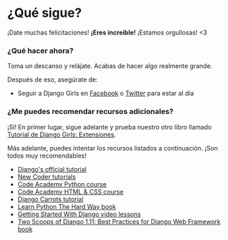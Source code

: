 # ¿Qué sigue?

¡Date muchas felicitaciones! **¡Eres increíble!** ¡Estamos orgullosas! <3

### ¿Qué hacer ahora?

Toma un descanso y relájate. Acabas de hacer algo realmente grande.

Después de eso, asegúrate de:

*   Seguir a Django Girls en [Facebook][1] o [Twitter][2] para estar al día

 [1]: http://facebook.com/djangogirls
 [2]: https://twitter.com/djangogirls

### ¿Me puedes recomendar recursos adicionales?

¡Sí! En primer lugar, sigue adelante y prueba nuestro otro libro llamado [Tutorial de Django Girls: Extensiones][3].

 [3]: https://tutorial-extensions.djangogirls.org

Más adelante, puedes intentar los recursos listados a continuación. ¡Son todos muy recomendables! 

- [Django's official tutorial][4] 
- [New Coder tutorials][5] 
- [Code Academy Python course][6] 
- [Code Academy HTML & CSS course][7] 
- [Django Carrots tutorial][8] 
- [Learn Python The Hard Way book][9] 
- [Getting Started With Django video lessons][10] 
- [Two Scoops of Django 1.11: Best Practices for Django Web Framework book][11]

 [4]: https://docs.djangoproject.com/en/1.11/intro/tutorial01/
 [5]: http://newcoder.io/tutorials/
 [6]: https://www.codecademy.com/en/tracks/python
 [7]: https://www.codecademy.com/tracks/web
 [8]: https://github.com/ggcarrots/django-carrots/
 [9]: http://learnpythonthehardway.org/book/
 [10]: http://www.gettingstartedwithdjango.com/
 [11]: https://www.twoscoopspress.com/products/two-scoops-of-django-1-11
